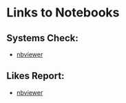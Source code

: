 # Links to Notebooks

## Systems Check:
- [nbviewer](https://nbviewer.org/github/jasonbconley/EMAT_Data/blob/cb3bb99f8bd16e02648386e2d6551362351d872f/Conley_SystemsCheck.ipynb)

## Likes Report:
- [nbviewer](https://nbviewer.org/github/jasonbconley/EMAT_Data/blob/51746fa8fee8a0c836666565c7b024eb2580eacc/Conley_Likes_Report.ipynb)
